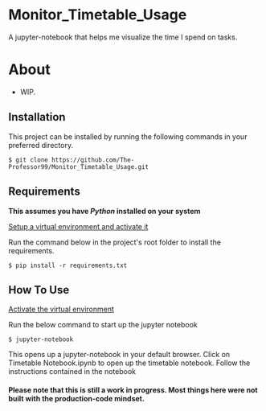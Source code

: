 # Monitor_Timetable_Usage

A jupyter-notebook that helps me visualize the time I spend on tasks.

# About

- WIP.

## Installation

This project can be installed by running the following commands in your preferred directory.

    $ git clone https://github.com/The-Professor99/Monitor_Timetable_Usage.git

## Requirements

<strong>This assumes you have <i>Python</i> installed on your system</strong>

[Setup a virtual environment and activate it](https://www.freecodecamp.org/news/how-to-setup-virtual-environments-in-python/)

Run the command below in the project's root folder to install the requirements.

    $ pip install -r requirements.txt

## How To Use

[Activate the virtual environment](https://www.freecodecamp.org/news/how-to-setup-virtual-environments-in-python/)

Run the below command to start up the jupyter notebook

    $ jupyter-notebook

This opens up a jupyter-notebook in your default browser. Click on Timetable Notebook.ipynb to open up the timetable notebook. Follow the instructions contained in the notebook

#### Please note that this is still a work in progress. Most things here were not built with the production-code mindset.
